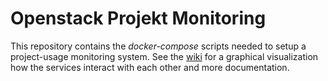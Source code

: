 # Openstack Projekt Monitoring

This repository contains the *docker-compose* scripts needed to setup a project-usage
monitoring system. See the <a href="wiki/">wiki</a> for a graphical visualization how
the services interact with each other and more documentation.
